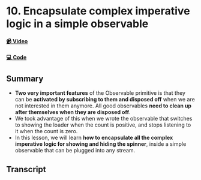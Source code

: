 # 10. Encapsulate complex imperative logic in a simple observable

#### [📹 Video](https://egghead.io/lessons/rxjs-encapsulate-complex-imperative-logic-in-a-simple-observable)

#### [💻 Code](https://github.com/rarmatei/egghead-thinking-reactively/blob/lesson10/src/lesson-code/TaskProgressService.js)

## Summary

- **Two very important features** of the Observable primitive is that they can be **activated by subscribing to them and disposed off** when we are not interested in them anymore. All good observables **need to clean up after themselves when they are disposed off**.
- We took advantage of this when we wrote the observable that switches to showing the loader when the count is positive, and stops listening to it when the count is zero.
- In this lesson, we will learn **how to encapsulate all the complex imperative logic for showing and hiding the spinner**, inside a simple observable that can be plugged into any stream.

## Transcript
